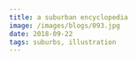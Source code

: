 ```yaml
---
title: a suburban encyclopedia
image: /images/blogs/093.jpg
date: 2018-09-22
tags: suburbs, illustration
---
```

